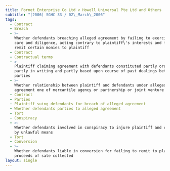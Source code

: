 ```yaml
---
title: Fornet Enterprise Co Ltd v Howell Universal Pte Ltd and Others
subtitle: "[2006] SGHC 33 / 02\_March\_2006"
tags:
  - Contract
  - Breach
  - >-
    Whether defendants breaching alleged agreement by failing to exercise due
    care and diligence, acting contrary to plaintiff\'s interests and failing to
    remit certain monies to plaintiff
  - Contract
  - Contractual terms
  - >-
    Plaintiff claiming agreement with defendants constituted partly orally,
    partly in writing and partly based upon course of past dealings between
    parties
  - >-
    Whether relationship between plaintiff and defendants under alleged
    agreement one of mercantile agency or partnership or joint venture
  - Contract
  - Parties
  - Plaintiff suing defendants for breach of alleged agreement
  - Whether defendants parties to alleged agreement
  - Tort
  - Conspiracy
  - >-
    Whether defendants involved in conspiracy to injure plaintiff and conspiracy
    by unlawful means
  - Tort
  - Conversion
  - >-
    Whether defendants liable in conversion for failing to remit to plaintiff
    proceeds of sale collected
layout: single
---
```


